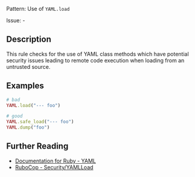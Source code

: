 Pattern: Use of `YAML.load`

Issue: -

## Description

This rule checks for the use of YAML class methods which have
potential security issues leading to remote code execution when
loading from an untrusted source.

## Examples

```ruby
# bad
YAML.load("--- foo")

# good
YAML.safe_load("--- foo")
YAML.dump("foo")
```

## Further Reading

* [Documentation for Ruby - YAML](https://docs.ruby-lang.org/en/2.0.0/security_rdoc.html#label-YAML)
* [RuboCop - Security/YAMLLoad](https://docs.rubocop.org/rubocop/cops_security.html#securityyamlload)
